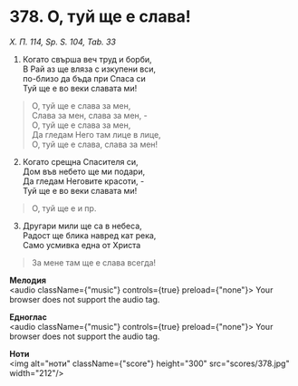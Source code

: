 # 378. О, туй ще е слава!  

*Х. П. 114, Sp. S. 104, Tab. 33*  

1. Когато свърша веч труд и борби,  
В Рай аз ще вляза с изкупени вси,  
по-близо да бъда при Спаса си  
Туй ще е во веки славата ми!  

> О, туй ще е слава за мен,  
> Слава за мен, слава за мен, -  
> О, туй ще е слава за мен,  
> Да гледам Него там лице в лице,  
> О, туй ще е слава, слава за мен!  

2. Когато срещна Спасителя си,  
Дом във небето ще ми подари,  
Да гледам Неговите красоти, -  
Туй ще е во веки славата ми!  

> О, туй ще е и пр.  

3. Другари мили ще са в небеса,  
Радост ще блика навред кат река,  
Само усмивка една от Христа  

> За мене там ще е слава всегда!  

__Мелодия__  
<audio className={"music"} controls={true} preload={"none"}><source src="mp3/378.mp3" type="audio/mpeg"/>
Your browser does not support the audio tag.
</audio>  

__Едноглас__  
<audio className={"music"} controls={true} preload={"none"}><source src="transp/378.mp3" type="audio/mpeg"/>
Your browser does not support the audio tag.
</audio>  

__Ноти__  
<img alt="ноти" className={"score"} height="300" src="scores/378.jpg" width="212"/>
